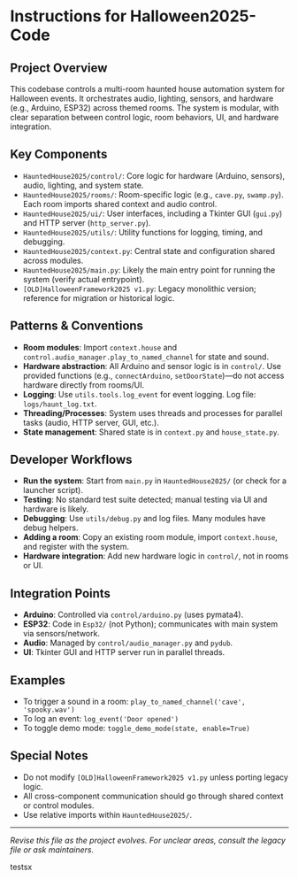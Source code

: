 # Instructions for Halloween2025-Code

## Project Overview
This codebase controls a multi-room haunted house automation system for Halloween events. It orchestrates audio, lighting, sensors, and hardware (e.g., Arduino, ESP32) across themed rooms. The system is modular, with clear separation between control logic, room behaviors, UI, and hardware integration.

## Key Components
- `HauntedHouse2025/control/`: Core logic for hardware (Arduino, sensors), audio, lighting, and system state.
- `HauntedHouse2025/rooms/`: Room-specific logic (e.g., `cave.py`, `swamp.py`). Each room imports shared context and audio control.
- `HauntedHouse2025/ui/`: User interfaces, including a Tkinter GUI (`gui.py`) and HTTP server (`http_server.py`).
- `HauntedHouse2025/utils/`: Utility functions for logging, timing, and debugging.
- `HauntedHouse2025/context.py`: Central state and configuration shared across modules.
- `HauntedHouse2025/main.py`: Likely the main entry point for running the system (verify actual entrypoint).
- `[OLD]HalloweenFramework2025 v1.py`: Legacy monolithic version; reference for migration or historical logic.

## Patterns & Conventions
- **Room modules**: Import `context.house` and `control.audio_manager.play_to_named_channel` for state and sound.
- **Hardware abstraction**: All Arduino and sensor logic is in `control/`. Use provided functions (e.g., `connectArduino`, `setDoorState`)—do not access hardware directly from rooms/UI.
- **Logging**: Use `utils.tools.log_event` for event logging. Log file: `logs/haunt_log.txt`.
- **Threading/Processes**: System uses threads and processes for parallel tasks (audio, HTTP server, GUI, etc.).
- **State management**: Shared state is in `context.py` and `house_state.py`.

## Developer Workflows
- **Run the system**: Start from `main.py` in `HauntedHouse2025/` (or check for a launcher script).
- **Testing**: No standard test suite detected; manual testing via UI and hardware is likely.
- **Debugging**: Use `utils/debug.py` and log files. Many modules have debug helpers.
- **Adding a room**: Copy an existing room module, import `context.house`, and register with the system.
- **Hardware integration**: Add new hardware logic in `control/`, not in rooms or UI.

## Integration Points
- **Arduino**: Controlled via `control/arduino.py` (uses pymata4).
- **ESP32**: Code in `Esp32/` (not Python); communicates with main system via sensors/network.
- **Audio**: Managed by `control/audio_manager.py` and `pydub`.
- **UI**: Tkinter GUI and HTTP server run in parallel threads.

## Examples
- To trigger a sound in a room: `play_to_named_channel('cave', 'spooky.wav')`
- To log an event: `log_event('Door opened')`
- To toggle demo mode: `toggle_demo_mode(state, enable=True)`

## Special Notes
- Do not modify `[OLD]HalloweenFramework2025 v1.py` unless porting legacy logic.
- All cross-component communication should go through shared context or control modules.
- Use relative imports within `HauntedHouse2025/`.

---
_Revise this file as the project evolves. For unclear areas, consult the legacy file or ask maintainers._



testsx
